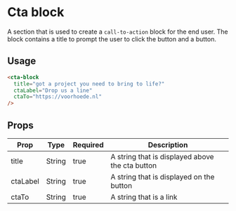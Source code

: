 # Cta block
A section that is used to create a `call-to-action` block for the end user.
The block contains a title to prompt the user to click the button and a button.

## Usage

```html
<cta-block
  title="got a project you need to bring to life?"
  ctaLabel="Drop us a line"
  ctaTo="https://voorhoede.nl"
/>
```

## Props

| Prop | Type | Required | Description |
| --- | --- | --- | --- |
| title | String | true | A string that is displayed above the cta button |
| ctaLabel | String | true | A string that is displayed on the button |
| ctaTo | String | true | A string that is a link |

